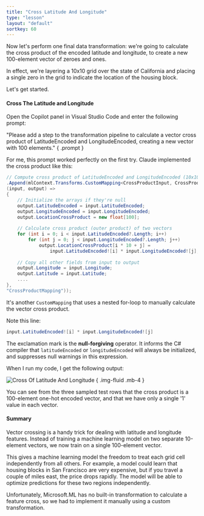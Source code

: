 ```yaml
---
title: "Cross Latitude And Longitude"
type: "lesson"
layout: "default"
sortkey: 60
---
```


Now let's perform one final data transformation: we're going to calculate the cross product of the encoded latitude and longitude, to create a new 100-element vector of zeroes and ones.

In effect, we're layering a 10x10 grid over the state of California and placing a single zero in the grid to indicate the location of the housing block.

Let's get started.

#### Cross The Latitude and Longitude

Open the Copilot panel in Visual Studio Code and enter the following prompt:

"Please add a step to the transformation pipeline to calculate a vector cross product of LatitudeEncoded and LongitudeEncoded, creating a new vector with 100 elements."
{ .prompt }

For me, this prompt worked perfectly on the first try. Claude implemented the cross product like this:

```csharp
// Compute cross product of LatitudeEncoded and LongitudeEncoded (10x10=100 elements)
.Append(mlContext.Transforms.CustomMapping<CrossProductInput, CrossProductOutput>(
(input, output) => 
{
    // Initialize the arrays if they're null
    output.LatitudeEncoded = input.LatitudeEncoded;
    output.LongitudeEncoded = input.LongitudeEncoded;
    output.LocationCrossProduct = new float[100];
    
    // Calculate cross product (outer product) of two vectors
    for (int i = 0; i < input.LatitudeEncoded?.Length; i++)
        for (int j = 0; j < input.LongitudeEncoded?.Length; j++)
            output.LocationCrossProduct[i * 10 + j] =
                input.LatitudeEncoded![i] * input.LongitudeEncoded![j];
    
    // Copy all other fields from input to output
    output.Longitude = input.Longitude;
    output.Latitude = input.Latitude;
    ....
},
"CrossProductMapping"));
```

It's another `CustomMapping` that uses a nested for-loop to manually calculate the vector cross product.

Note this line:

```csharp
input.LatitudeEncoded![i] * input.LongitudeEncoded![j]
```

The exclamation mark is the **null-forgiving** operator. It informs the C# compiler that `latitudeEncoded` or `longitudeEncoded` will always be initialized, and suppresses null warnings in this expression.

When I run my code, I get the following output:

![Cross Of Latitude And Longitude](../img/cross-console.png)
{ .img-fluid .mb-4 }

You can see from the three sampled test rows that the cross product is a 100-element one-hot encoded vector, and that we have only a single '1' value in each vector.

#### Summary

Vector crossing is a handy trick for dealing with latitude and longitude features. Instead of training a machine learning model on two separate 10-element vectors, we now train on a single 100-element vector.

This gives a machine learning model the freedom to treat each grid cell independently from all others. For example, a model could learn that housing blocks in San Francisco are very expensive, but if you travel a couple of miles east, the price drops rapidly. The model will be able to optimize predictions for these two regions independently.

Unfortunately, Microsoft.ML has no built-in transformation to calculate a feature cross, so we had to implement it manually using a custom transformation.